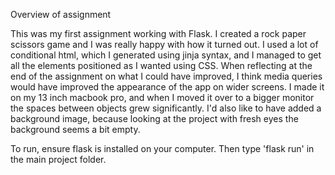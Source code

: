 Overview of assignment

This was my first assignment working with Flask. I created a rock paper scissors game and I was really happy with how it turned out. I used a lot of conditional html, which I generated using jinja syntax, and I managed to get all the elements positioned as I wanted using CSS. When reflecting at the end of the assignment on what I could have improved, I think media queries would have improved the appearance of the app on wider screens. I made it on my 13 inch macbook pro, and when I moved it over to a bigger monitor the spaces between objects grew significantly. I'd also like to have added a background image, because looking at the project with fresh eyes the background seems a bit empty.


To run, ensure flask is installed on your computer. Then type 'flask run' in the main project folder. 
